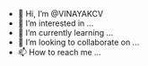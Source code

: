 - 👋 Hi, I’m @VINAYAKCV
- 👀 I’m interested in ...
- 🌱 I’m currently learning ...
- 💞️ I’m looking to collaborate on ...
- 📫 How to reach me ...

<!---
VINAYAKCV/VINAYAKCV is a ✨ special ✨ repository because its `README.md` (this file) appears on your GitHub profile.
You can click the Preview link to take a look at your changes.
--->
